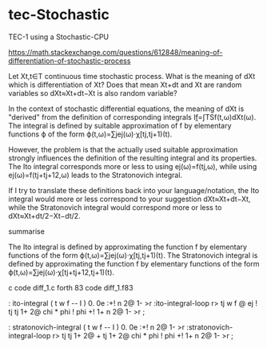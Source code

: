 # tec-Stochastic
TEC-1 using a Stochastic-CPU




https://math.stackexchange.com/questions/612848/meaning-of-differentiation-of-stochastic-process

Let Xt,t∈T continuous time stochastic process. What is the meaning of dXt which is differentiation of Xt? Does that mean Xt+dt and Xt are random variables so dXt≈Xt+dt−Xt is also random variable?

In the context of stochastic differential equations, the meaning of dXt is "derived" from the definition of corresponding integrals I[f](ω)=∫TSf(t,ω)dXt(ω). The integral is defined by suitable approximation of f by elementary functions ϕ of the form ϕ(t,ω)=∑jej(ω)⋅χ[tj,tj+1)(t).

However, the problem is that the actually used suitable approximation strongly influences the definition of the resulting integral and its properties. The Ito integral corresponds more or less to using ej(ω)=f(tj,ω), while using ej(ω)=f(tj+tj+12,ω) leads to the Stratonovich integral.

If I try to translate these definitions back into your language/notation, the Ito integral would more or less correspond to your suggestion dXt≈Xt+dt−Xt, while the Stratonovich integral would correspond more or less to dXt≈Xt+dt/2−Xt−dt/2.
 

summarise

The Ito integral is defined by approximating the function f by elementary functions of the form ϕ(t,ω)=∑jej(ω)⋅χ[tj,tj+1)(t). The Stratonovich integral is defined by approximating the function f by elementary functions of the form ϕ(t,ω)=∑jej(ω)⋅χ[tj+tj+12,tj+1)(t).

c code diff_1.c
forth 83 code diff_1.f83



: ito-integral ( t w f -- I )
     0. 0e
:+!
     n 2@ 1-
     >r
:ito-integral-loop
     r> tj w f @ ej !
     tj tj 1+ 2@ chi * phi !
     phi +!
     1+
     n 2@ 1-
     >r
;

: stratonovich-integral ( t w f -- I )
     0. 0e
:+!
     n 2@ 1-
     >r
:stratonovich-integral-loop
     r> tj tj 1+ 2@ + tj 1+ 2@ chi * phi !
     phi +!
     1+
     n 2@ 1-
     >r
;

